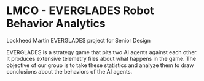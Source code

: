 # LMCO - EVERGLADES Robot Behavior Analytics
Lockheed Martin EVERGLADES project for Senior Design

EVERGLADES is a strategy game that pits two AI agents against each other. It produces extensive telemetry files about what happens in the game. The objective of our group is to take these statistics and analyze them to draw conclusions about the behaviors of the AI agents.
